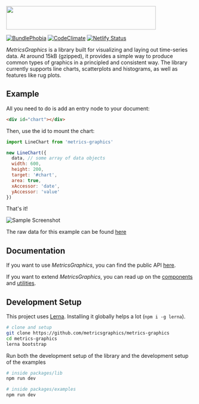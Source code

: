 <a href="http://metricsgraphicsjs.org/"><img src="http://metricsgraphicsjs.org/images/logo.svg" hspace="0" vspace="0" width="400" height="63"></a>

[![BundlePhobia](https://badgen.net/bundlephobia/minzip/mg2)](https://bundlephobia.com/result?p=mg2) [![CodeClimate](https://api.codeclimate.com/v1/badges/dc22d28ce4d8bece4504/maintainability)](https://codeclimate.com/github/jens-ox/metrics-graphics/maintainability) [![Netlify Status](https://api.netlify.com/api/v1/badges/797ef16b-da9e-461f-851b-e50ddfd905ab/deploy-status)](https://app.netlify.com/sites/affectionate-benz-6e3cf9/deploys)

*MetricsGraphics* is a library built for visualizing and laying out time-series data. At around 15kB (gzipped), it provides a simple way to produce common types of graphics in a principled and consistent way. The library currently supports line charts, scatterplots and histograms, as well as features like rug plots.

## Example

All you need to do is add an entry node to your document:

```html
<div id="chart"></div>
```

Then, use the id to mount the chart:

```js
import LineChart from 'metrics-graphics'

new LineChart({
  data, // some array of data objects
  width: 600,
  height: 200,
  target: '#chart',
  area: true,
  xAccessor: 'date',
  yAccessor: 'value'
})
```

That's it!

![Sample Screenshot](.img/screenshot.png)

The raw data for this example can be found [here](packages/examples/src/assets/data/ufoSightings.js)

## Documentation

If you want to use *MetricsGraphics*, you can find the public API [here](packages/lib/docs/API.md).

If you want to extend *MetricsGraphics*, you can read up on the [components](packages/lib/docs/Components.md) and [utilities](packages/lib/docs/Utility.md).

## Development Setup

This project uses [Lerna](https://lerna.js.org/). Installing it globally helps a lot (`npm i -g lerna`).

```bash
# clone and setup
git clone https://github.com/metricsgraphics/metrics-graphics
cd metrics-graphics
lerna bootstrap
```

Run both the development setup of the library and the development setup of the examples

```bash
# inside packages/lib
npm run dev

# inside packages/examples
npm run dev
```
